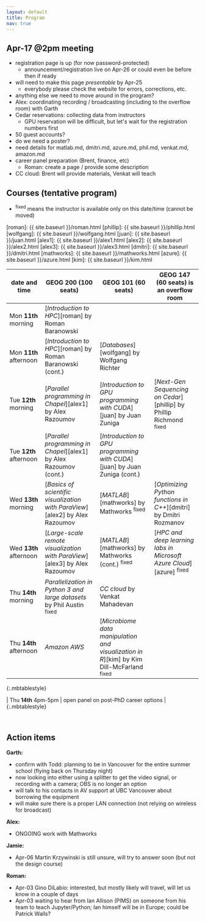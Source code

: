 ```yaml
---
layout: default
title: Program
nav: true
---
```


## Apr-17 @2pm meeting

- registration page is up (for now password-protected)
  - announcement/registration live on Apr-26 or could even be before then if ready
- will need to make this page *presentable* by Apr-25
  - everybody please check the website for errors, corrections, etc.
- anything else we need to move around in the program?
- Alex: coordinating recording / broadcasting (including to the overflow room) with Garth
- Cedar reservations: collecting data from instructors
  - GPU reservation will be difficult, but let's wait for the registration numbers first
- 50 guest accounts?
- do we need a poster?
- need details for matlab.md, dmitri.md, azure.md, phil.md, venkat.md, amazon.md
- career panel preparation (Brent, finance, etc)
  - Roman: create a page / provide some description
- CC cloud: Brent will provide materials, Venkat will teach
  
## Courses (tentative program)

- <sup>fixed</sup> means the instructor is available only on this date/time (cannot be moved)

[roman]: {{ site.baseurl }}/roman.html
[phillip]: {{ site.baseurl }}/phillip.html
[wolfgang]: {{ site.baseurl }}/wolfgang.html
[juan]: {{ site.baseurl }}/juan.html
[alex1]: {{ site.baseurl }}/alex1.html
[alex2]: {{ site.baseurl }}/alex2.html
[alex3]: {{ site.baseurl }}/alex3.html
[dmitri]: {{ site.baseurl }}/dmitri.html
[mathworks]: {{ site.baseurl }}/mathworks.html
[azure]: {{ site.baseurl }}/azure.html
[kim]: {{ site.baseurl }}/kim.html

| date and time | GEOG 200 (100 seats) | GEOG 101 (60 seats) | GEOG 147 (60 seats) is an overflow room |
| ------------- | --------------- | ----------------- | ----------------- |
| Mon **11th** morning | [*Introduction to HPC*][roman] by Roman Baranowski | | |
| Mon **11th** afternoon | [*Introduction to HPC*][roman] by Roman Baranowski (cont.) | [*Databases*][wolfgang] by Wolfgang Richter | |
| Tue **12th** morning | [*Parallel programming in Chapel*][alex1] by Alex Razoumov | [*Introduction to GPU programming with CUDA*][juan] by Juan Zuniga | [*Next-Gen Sequencing on Cedar*][phillip] by Phillip Richmond <sup>fixed</sup> |
| Tue **12th** afternoon | [*Parallel programming in Chapel*][alex1] by Alex Razoumov (cont.) | [*Introduction to GPU programming with CUDA*][juan] by Juan Zuniga (cont.) | |
| Wed **13th** morning | [*Basics of scientific visualization with ParaView*][alex2] by Alex Razoumov | [*MATLAB*][mathworks] by Mathworks <sup>fixed</sup> | [*Optimizing Python functions in C++*][dmitri] by Dmitri Rozmanov |
| Wed **13th** afternoon | [*Large-scale remote visualization with ParaView*][alex3] by Alex Razoumov | [*MATLAB*][mathworks] by Mathworks (cont.) <sup>fixed</sup> | [*HPC and deep learning labs in Microsoft Azure Cloud*][azure] <sup>fixed</sup> |
| Thu **14th** morning | *Parallelization in Python 3 and large datasets* by Phil Austin <sup>fixed</sup> | *CC cloud* by Venkat Mahadevan | |
| Thu **14th** afternoon | *Amazon AWS* | [*Microbiome data manipulation and visualization in R*][kim] by Kim Dill-McFarland <sup>fixed</sup> | |
{:.mbtablestyle}

| Thu **14th** 4pm-5pm | open panel on post-PhD career options |
{:.mbtablestyle}

&nbsp;

## Action items

**Garth:**
* confirm with Todd: planning to be in Vancouver for the entire summer school (flying back on Thursday
  night)
* now looking into either using a splitter to get the video signal, or recording with a camera; OBS is no
  longer an option
* will talk to his contacts in AV support at UBC Vancouver about borrowing the equipment
* will make sure there is a proper LAN connection (not relying on wireless for broadcast)

**Alex:**
* ONGOING work with Mathworks

**Jamie:**
- Apr-06 Martin Krzywinski is still unsure, will try to answer soon (but not the design course)

**Roman:**
* Apr-03 Gino DiLabio: interested, but mostly likely will travel, will let us know in a couple of days
* Apr-03 waiting to hear from Ian Allison (PIMS) on someone from his team to teach Jupyter/Python; Ian
  himself will be in Europe; could be Patrick Walls?

